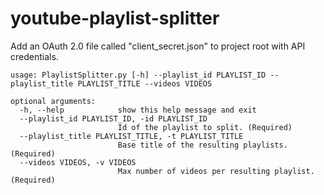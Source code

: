 # youtube-playlist-splitter

Add an OAuth 2.0 file called "client_secret.json" to project root with API credentials.

```
usage: PlaylistSplitter.py [-h] --playlist_id PLAYLIST_ID --playlist_title PLAYLIST_TITLE --videos VIDEOS

optional arguments:
  -h, --help            show this help message and exit
  --playlist_id PLAYLIST_ID, -id PLAYLIST_ID
                        Id of the playlist to split. (Required)
  --playlist_title PLAYLIST_TITLE, -t PLAYLIST_TITLE
                        Base title of the resulting playlists. (Required)
  --videos VIDEOS, -v VIDEOS
                        Max number of videos per resulting playlist. (Required)
```
